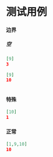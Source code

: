 # 测试用例

#### 边界

##### 空

```json
[9]
3
```

```json
[9]
10
```

```json

```

#### 特殊

```json
[10]
1
```

#### 正常

```json
[1,9,10]
10
```

```json

```

```json

```

